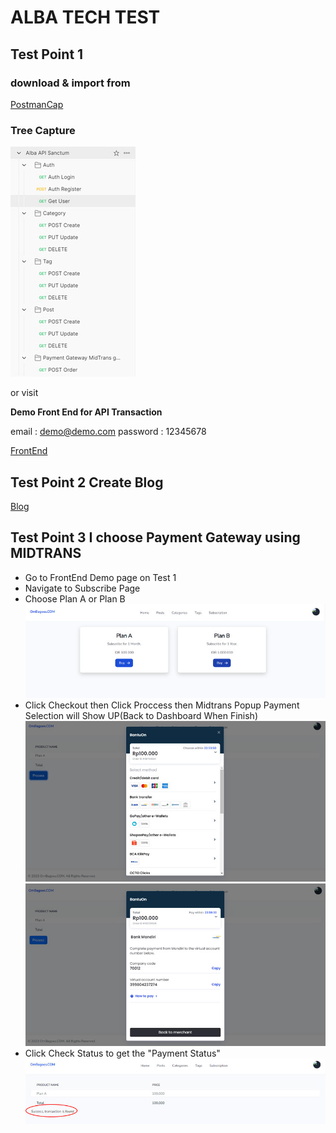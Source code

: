 # ALBA TECH TEST

## Test Point 1

### download & import from 
[PostmanCap](/mydocuments/Alba_API_Sanctum.postman_collection.json)

### Tree Capture
![Screenshot](/mydocuments/postman.jpg)

or visit

**Demo Front End for API Transaction**

email       : demo@demo.com
password    : 12345678

[FrontEnd](http://alba.ombagoes.com/dashboard)

## Test Point 2 Create Blog

[Blog](http://alba.ombagoes.com)

## Test Point 3 I choose Payment Gateway using MIDTRANS

- Go to FrontEnd Demo page on Test 1
- Navigate to Subscribe Page 
- Choose Plan A or Plan B ![Screenshot](/mydocuments/01-subscription.jpg)
- Click Checkout then Click Proccess then Midtrans Popup Payment Selection will Show UP(Back to Dashboard When Finish) ![Screenshot](/mydocuments/02-select-payment.jpg) ![Screenshot](/mydocuments/03-back-to-mc.jpg)
- Click Check Status to get the "Payment Status" ![Screenshot](/mydocuments/04-get_status.jpg)

